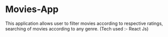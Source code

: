 # Movies-App
This application allows user to filter movies according to
respective ratings, searching of movies according to any
genre. 
(Tech used :- React Js)

